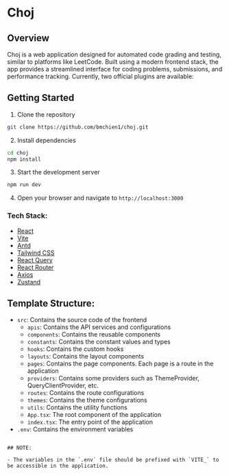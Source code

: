 # Choj

## Overview
Choj is a web application designed for automated code grading and testing, similar to platforms like LeetCode. Built using a modern frontend stack, the app provides a streamlined interface for coding problems, submissions, and performance tracking.
Currently, two official plugins are available:

## Getting Started
1. Clone the repository
```bash
git clone https://github.com/bmchien1/choj.git
```

2. Install dependencies
```bash
cd choj
npm install
```

3. Start the development server
```bash
npm run dev
```

4. Open your browser and navigate to `http://localhost:3000`

### Tech Stack:
- [React](https://react.dev/)
- [Vite](https://vitejs.dev/)
- [Antd](https://ant.design/)
- [Tailwind CSS](https://tailwindcss.com/)
- [React Query](https://react-query.tanstack.com/)
- [React Router](https://reactrouter.com/)
- [Axios](https://axios-http.com/)
- [Zustand](https://zustand.surge.sh/)

## Template Structure:
- `src`: Contains the source code of the frontend
    - `apis`: Contains the API services and configurations
    - `components`: Contains the reusable components
    - `constants`: Contains the constant values and types
    - `hooks`: Contains the custom hooks
    - `layouts`: Contains the layout components
    - `pages`: Contains the page components. Each page is a route in the application
    - `providers`: Contains some providers such as ThemeProvider, QueryClientProvider, etc.
    - `routes`: Contains the route configurations
    - `themes`: Contains the theme configurations
    - `utils`: Contains the utility functions
    - `App.tsx`: The root component of the application
    - `index.tsx`: The entry point of the application
- `.env`: Contains the environment variables
```

## NOTE:

- The variables in the `.env` file should be prefixed with `VITE_` to be accessible in the application.
